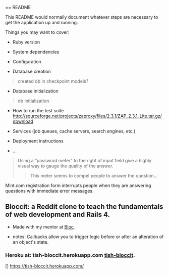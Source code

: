== README

This README would normally document whatever steps are necessary to get the
application up and running.

Things you may want to cover:

* Ruby version

* System dependencies

* Configuration

* Database creation
> created db in checkpoint models? 

* Database initialization
> db initialization 

* How to run the test suite
      http://sourceforge.net/projects/zaproxy/files/2.3.1/ZAP_2.3.1_Lite.tar.gz/download





* Services (job queues, cache servers, search engines, etc.)

* Deployment instructions

* ...


> Using a “password meter” to the right of input field give 
> a highly visual way to gauge the quality of the answer.  
>    
>>This meter seems to compel people to answer the question...

Mint.com registration form interrupts people when they are answering questions with immediate error messages.
## Bloccit: a Reddit clone to teach the fundamentals of web development and Rails 4.

* Made with my mentor at [Bloc](http://bloc.io).


* notes: Callbacks allow you to trigger logic before or after an alteration of an object's state.

###  Heroku at: tish-bloccit.herokuapp.com [tish-bloccit](http://tish-bloccit.herokuapp.com/ "Tisha's version").

[] https://tish-bloccit.herokuapp.com/
